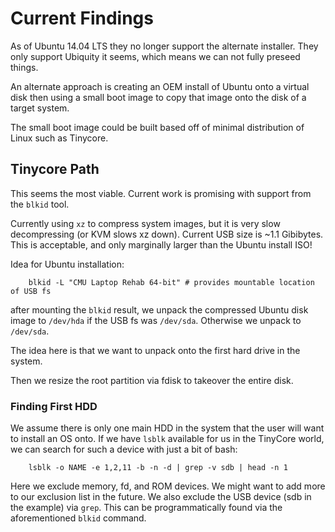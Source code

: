 # Current Findings

As of Ubuntu 14.04 LTS they no longer support the alternate installer.  They
only support Ubiquity it seems, which means we can not fully preseed things.

An alternate approach is creating an OEM install of Ubuntu onto a virtual disk
then using a small boot image to copy that image onto the disk of a target
system.

The small boot image could be built based off of minimal distribution of Linux
such as Tinycore.

## Tinycore Path

This seems the most viable.  Current work is promising with support from the
`blkid` tool.

Currently using `xz` to compress system images, but it is very slow
decompressing (or KVM slows xz down).  Current USB size is ~1.1 Gibibytes.
This is acceptable, and only marginally larger than the Ubuntu install ISO!

Idea for Ubuntu installation:

```
    blkid -L "CMU Laptop Rehab 64-bit" # provides mountable location of USB fs
```

after mounting the `blkid` result, we unpack the compressed Ubuntu disk image
to `/dev/hda` if the USB fs was `/dev/sda`.  Otherwise we unpack to `/dev/sda`.

The idea here is that we want to unpack onto the first hard drive in the
system.

Then we resize the root partition via fdisk to takeover the entire disk.

### Finding First HDD

We assume there is only one main HDD in the system that the user will want to
install an OS onto.  If we have `lsblk` available for us in the TinyCore world,
we can search for such a device with just a bit of bash:

```
    lsblk -o NAME -e 1,2,11 -b -n -d | grep -v sdb | head -n 1
```

Here we exclude memory, fd, and ROM devices.  We might want to add more to our
exclusion list in the future.  We also exclude the USB device (sdb in the
example) via `grep`.  This can be programmatically found via the aforementioned
`blkid` command.
